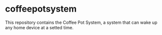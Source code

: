 # coffeepotsystem
This repository contains the Coffee Pot System, a system that can wake up any home device at a setted time.
